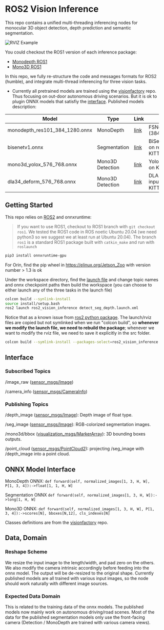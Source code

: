 # ROS2 Vision Inference

This repo contains a unified multi-threading inferencing nodes for monocular 3D object detection, depth prediction and semantic segmentation.

![RVIZ Example](docs/ros2_vision_inference.gif)

You could checkout the ROS1 version of each inference package:

- [Monodepth ROS1](https://github.com/Owen-Liuyuxuan/monodepth_ros)
- [Mono3D ROS1](https://github.com/Owen-Liuyuxuan/visualDet3D_ros)

In this repo, we fully re-structure the code and messages formats for ROS2 (humble), and integrate multi-thread inferencing for three vision tasks.

- Currently all pretrained models are trained using the [visionfactory](https://github.com/Owen-Liuyuxuan/visionfactory) repo. Thus focusing on out-door autonomous driving scenarios. But it is ok to plugin ONNX models that satisfiy the [interface](#onnx-model-interface). Published models description:

| Model                          | Type             | Link                                                                                                                  | Description                                                                                             |
| ------------------------------ | ---------------- | --------------------------------------------------------------------------------------------------------------------- | ------------------------------------------------------------------------------------------------------- |
| monodepth_res101_384_1280.onnx | MonoDepth        | [link](https://github.com/Owen-Liuyuxuan/ros2_vision_inference/releases/download/v1.0/monodepth_res101_384_1280.onnx) | FSNet, res101 backbone, model input shape (384x1280) trained on KITTI/KITTI360/nuscenes                 |
| bisenetv1.onnx                 | Segmentation     | [link](https://github.com/Owen-Liuyuxuan/ros2_vision_inference/releases/download/v1.0/bisenetv1.onnx)                 | BiSeNetV1, model input shape (512x768) trained on remapped KITTI360/ApolloScene/CityScapes/BDD100k/a2d2 |
| mono3d_yolox_576_768.onnx      | Mono3D Detection | [link](https://github.com/Owen-Liuyuxuan/ros2_vision_inference/releases/download/v1.0/mono3d_yolox_576_768.onnx)      | YoloX-m MonoFlex, model input (576x768) trained on KITTI/nuscenes/ONCE/bdd100k/cityscapes|
| dla34_deform_576_768.onnx      | Mono3D Detection | [link](https://github.com/Owen-Liuyuxuan/ros2_vision_inference/releases/download/v1.0.1/dla34_deform_576_768.onnx)      | DLA34 Deformable Upsample MonoFlex, model input (576x768) trained on KITTI/nuscenes/ONCE/bdd100k/cityscapes|


## Getting Started

This repo relies on [ROS2](https://docs.ros.org/en/humble/Installation.html) and onnxruntime:

> If you want to use ROS1, checkout to ROS1 branch with `git checkout ros1`. We tested the ROS1 code in ROS noetic Ubuntu 20.04 (we need python3 so we suggest we at least run at Ubuntu 20.04). The branch `ros1` is a standard ROS1 package built with `catkin_make` and run with `roslaunch`

```bash
pip3 install onnxruntime-gpu
```

For Orin, find the pip wheel in https://elinux.org/Jetson_Zoo with version number > 1.3 is ok

Under the workspace directory, find the [launch file](./launch/detect_seg_depth.launch.xml) and change topic names and onnx checkpoint paths then build the workspace (you can choose to either launch any of the three tasks in the launch file)

```bash
colcon build --synlink-install
source install/setup.bash
ros2 launch ros2_vision_inference detect_seg_depth.launch.xml
```

Notice that as a known issue from [ros2 python package](https://github.com/ros2/launch/issues/187). The launch/rviz files are copied but not symlinked when we run "colcon build",
so **whenever we modify the launch file, we need to rebuild the package**; whenever we want to modify the rviz file, we need to save it explicitly in the src folder.

```bash
colcon build --symlink-install --packages-select=ros2_vision_inference # rebuilding only ros2_vision_inference
```

## Interface

### Subscribed Topics

/image_raw ([sensor_msgs/Image](https://docs.ros2.org/latest/api/sensor_msgs/msg/Image.html))

/camera_info ([sensor_msgs/CameraInfo](https://docs.ros2.org/latest/api/sensor_msgs/msg/CameraInfo.html))

### Publishing Topics

/depth_image ([sensor_msgs/Image](https://docs.ros2.org/latest/api/sensor_msgs/msg/Image.html)): Depth image of float type.

/seg_image ([sensor_msgs/Image](https://docs.ros2.org/latest/api/sensor_msgs/msg/Image.html)): RGB-colorized segmentation images.

/mono3d/bbox ([visualization_msgs/MarkerArray](https://docs.ros2.org/foxy/api/visualization_msgs/msg/MarkerArray.html)): 3D bounding boxes outputs.

/point_cloud ([sensor_msgs/PointCloud2](https://docs.ros2.org/latest/api/sensor_msgs/msg/PointCloud2.html)): projecting /seg_image with /depth_image into a point cloud.

## ONNX Model Interface

MonoDepth ONNX: `def forward(self, normalized_images[1, 3, H, W], P[1, 3, 4]):->float[1, 1, H, W]`

Segmentation ONNX `def forward(self, normalized_images[1, 3, H, W]):->long[1, H, W]`

Mono3D ONNX: `def forward(self, normalized_images[1, 3, H, W], P[1, 3, 4]):->scores[N], bboxes[N,12], cls_indexes[N]`

Classes definitions are from the [visionfactory](https://github.com/Owen-Liuyuxuan/visionfactory) repo.

## Data, Domain

### Reshape Scheme

 We resize the input image to the length/width, and pad zero on the others. We also modify the camera intrinsic accordingly before feeding into the onnx model. The output will be de-resized to the original shape. Currently published models are all trained with various input images, so the node should work naturally with different image sources.

### Expected Data Domain

This is related to the training data of the onnx models. The published models now mainly work on autonomous driving/road scenes. Most of the data for the published segmentation models only use the front-facing camera (Detection / MonoDepth are trained with various camera views). 